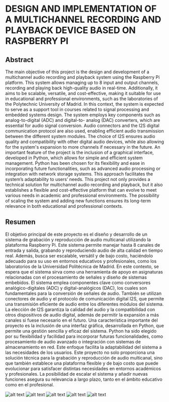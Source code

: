 # DESIGN AND IMPLEMENTATION OF A MULTICHANNEL RECORDING AND PLAYBACK DEVICE BASED ON RASPBERRY PI

## Abstract

The main objective of this project is the design and development of a multichannel audio
recording and playback system using the Raspberry Pi platform. This system allows
managing up to 8 input and output channels, recording and playing back high-quality
audio in real-time. Additionally, it aims to be scalable, versatile, and cost-effective,
making it suitable for use in educational and professional environments, such as the
laboratories of the Polytechnic University of Madrid. In this context, the system is
expected to serve as a support tool in courses related to signal processing and
embedded systems design.
The system employs key components such as analog-to-digital (ADC) and digital-to-
analog (DAC) converters, which are essential for audio signal conversion. Audio
connectors and the I2S digital communication protocol are also used, enabling efficient
audio transmission between the different system modules. The choice of I2S ensures
audio quality and compatibility with other digital audio devices, while also allowing for
the system's expansion to more channels if necessary in the future.
An important feature of the project is the inclusion of a graphical interface, developed
in Python, which allows for simple and efficient system management. Python has been
chosen for its flexibility and ease in incorporating future functionalities, such as
advanced audio processing or integration with network storage systems. This approach
facilitates the system’s adaptability to users’ needs.
This project not only provides a technical solution for multichannel audio recording and
playback, but it also establishes a flexible and cost-effective platform that can evolve to
meet various needs in academic and professional environments. The possibility of
scaling the system and adding new functions ensures its long-term relevance in both
educational and professional contexts.

## Resumen

El objetivo principal de este proyecto es el diseño y desarrollo de un sistema de
grabación y reproducción de audio multicanal utilizando la plataforma Raspberry Pi. Este
sistema permite manejar hasta 8 canales de entrada y salida, grabando y reproduciendo
audio de alta calidad en tiempo real. Además, busca ser escalable, versátil y de bajo
costo, haciéndolo adecuado para su uso en entornos educativos y profesionales, como
los laboratorios de la Universidad Politécnica de Madrid. En este contexto, se espera que
el sistema sirva como una herramienta de apoyo en asignaturas relacionadas con el
procesamiento de señales y diseño de sistemas embebidos.
El sistema emplea componentes clave como conversores analógico-digitales (ADC) y
digital-analógicos (DAC), los cuales son fundamentales para la conversión de señales de
audio. También se utilizan conectores de audio y el protocolo de comunicación digital
I2S, que permite una transmisión eficiente de audio entre los diferentes módulos del
sistema. La elección de I2S garantiza la calidad del audio y la compatibilidad con otros
dispositivos de audio digital, además de permitir la expansión a más canales si fuese
necesario en el futuro.
Una característica importante del proyecto es la inclusión de una interfaz gráfica,
desarrollada en Python, que permite una gestión sencilla y eficaz del sistema. Python ha
sido elegido por su flexibilidad y facilidad para incorporar futuras funcionalidades, como
procesamiento de audio avanzado o integración con sistemas de almacenamiento en
red. Este enfoque facilita la adaptabilidad del sistema a las necesidades de los usuarios.
Este proyecto no solo proporciona una solución técnica para la grabación y reproducción
de audio multicanal, sino que también establece una plataforma flexible y de bajo costo
que puede evolucionar para satisfacer distintas necesidades en entornos académicos y
profesionales. La posibilidad de escalar el sistema y añadir nuevas funciones asegura su
relevancia a largo plazo, tanto en el ámbito educativo como en el profesional.


![alt text]([https://github.com/Pablo931597/Master-UC3m/blob/main/Captura%20de%20pantalla%202025-06-18%20a%20las%2012.33.03.png](https://github.com/Pablo931597/Design-and-Implementation-of-a-Multichannel-Recording-and-Playback-Device-Based-on-Raspberry-Pi/blob/main/Captura%20de%20pantalla%202025-09-13%20a%20las%2020.15.10.png))
![alt text](https://github.com/Pablo931597/Master-UC3m/blob/main/Captura%20de%20pantalla%202025-09-13%20a%20las%2020.15.37.png)
![alt text](https://github.com/Pablo931597/Master-UC3m/blob/main/Captura%20de%20pantalla%202025-09-13%20a%20las%2020.15.52.png)
![alt text](https://github.com/Pablo931597/Master-UC3m/blob/main/Captura%20de%20pantalla%202025-09-13%20a%20las%2020.16.06.png)
![alt text](https://github.com/Pablo931597/Master-UC3m/blob/main/Captura%20de%20pantalla%202025-09-13%20a%20las%2020.16.25.png)

